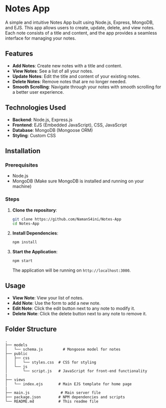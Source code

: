 # Notes App

A simple and intuitive Notes App built using Node.js, Express, MongoDB, and EJS. This app allows users to create, update, delete, and view notes. Each note consists of a title and content, and the app provides a seamless interface for managing your notes.

## Features

- **Add Notes**: Create new notes with a title and content.
- **View Notes**: See a list of all your notes.
- **Update Notes**: Edit the title and content of your existing notes.
- **Delete Notes**: Remove notes that are no longer needed.
- **Smooth Scrolling**: Navigate through your notes with smooth scrolling for a better user experience.

## Technologies Used

- **Backend**: Node.js, Express.js
- **Frontend**: EJS (Embedded JavaScript), CSS, JavaScript
- **Database**: MongoDB (Mongoose ORM)
- **Styling**: Custom CSS

## Installation

### Prerequisites

- Node.js
- MongoDB (Make sure MongoDB is installed and running on your machine)

### Steps

1. **Clone the repository**:
    ```bash
    git clone https://github.com/NamanS4ini/Notes-App
    cd Notes-App
    ```

2. **Install Dependencies**:
    ```bash
    npm install
    ```


3. **Start the Application**:
    ```bash
    npm start
    ```
    The application will be running on `http://localhost:3000`.

## Usage

- **View Note**: View your list of notes.
- **Add Note**: Use the form to add a new note.
- **Edit Note**: Click the edit button next to any note to modify it.
- **Delete Note**: Click the delete button next to any note to remove it.

## Folder Structure

```plaintext
.
├── models
│   └── schema.js         # Mongoose model for notes
├── public
│   ├── css
│   │   └── styles.css  # CSS for styling
│   └── js
│       └── script.js   # JavaScript for front-end functionality
|
├── views
│   └── index.ejs       # Main EJS template for home page
|
├── main.js              # Main server file
├── package.json        # NPM dependencies and scripts
└── README.md           # This readme file
